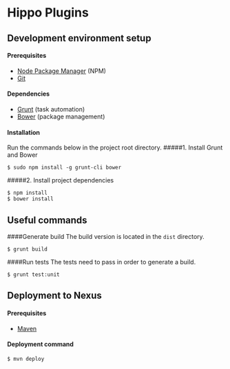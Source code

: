 Hippo Plugins
=============

## Development environment setup
#### Prerequisites

* [Node Package Manager](https://npmjs.org/) (NPM)
* [Git](http://git-scm.com/)

#### Dependencies

* [Grunt](http://gruntjs.com/) (task automation)
* [Bower](http://bower.io/) (package management)

#### Installation
Run the commands below in the project root directory.
#####1. Install Grunt and Bower

    $ sudo npm install -g grunt-cli bower

#####2. Install project dependencies

    $ npm install
    $ bower install

## Useful commands

####Generate build
The build version is located in the `dist` directory.

    $ grunt build

####Run tests
The tests need to pass in order to generate a build.

    $ grunt test:unit

## Deployment to Nexus
#### Prerequisites

* [Maven](http://maven.apache.org/)

#### Deployment command

    $ mvn deploy
